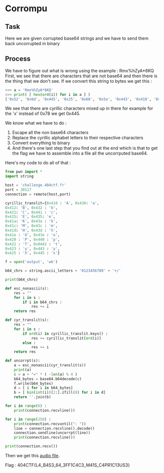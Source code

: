 # Corrompu

## Task

Here we are given corrupted base64 strings and we have to send them back uncorrupted in binary

## Process

We have to figure out what is wrong using the example : Rmх%hZуА*6KQ
First, we see that there are characters that are not base64 and then there is the thing that we don't see. If we convert this string to bytes  we get this :
```python
>>> a = 'Rmх%hZуА*6KQ'
>>> print( [ hex(ord(i)) for i in a ] )
['0x52', '0x6d', '0x445', '0x25', '0x68', '0x5a', '0x443', '0x410', '0x2a', '0x36', '0x4b', '0x51']
```
We see that there are cyrillic characters mixed up in there for example for the 'x' instead of 0x78 we get 0x445.

We know what we have to do :
1) Escape all the non base64 characters
2) Replace the cyrillic alphabet letters to their respective characters
3) Convert everything to binary
4) And there's one last step that you find out at the end which is that to get the flag we have to assemble into a file all the uncorrputed base64.

Here's my code to do all of that :

```python
from pwn import *
import string

host = 'challenge.404ctf.fr'
port = 30117 
connection = remote(host,port)

cyrillic_translit={0x410 : 'A', 0x430: 'a',
0x412: 'B', 0x432 : 'b',
0x421: 'C', 0x441 : 'c',
0x415: 'E', 0x435: 'e',
0x41a: 'K', 0x43a : 'k',
0x41c: 'M', 0x43c : 'm',
0x41d: 'H', 0x43d : 'h',
0x41e : 'O', 0x43e : 'o',
0x420 : 'P', 0x440 : 'p',
0x422 : 'T', 0x0442 : 't',
0x423 : 'y', 0x443 : 'y',
0x425 : 'X', 0x445 : 'x'}

f = open('output', 'wb')

b64_chrs = string.ascii_letters + '0123456789' + '+/'

print(b64_chrs)

def esc_nonascii(s):
    res = ""
    for i in s :
        if i in b64_chrs :
            res += i
    return res

def cyr_translit(s):
    res = ""
    for i in s :
        if ord(i) in cyrillic_translit.keys() :
            res += cyrillic_translit[ord(i)]
        else :
            res += i
    return res

def uncorrpt(s):
    a = esc_nonascii(cyr_translit(s))
    print(a)
    c = a + "=" * ( -len(a) % 4 )
    b64_bytes = base64.b64decode(c)
    f.write(b64_bytes)
    d = [ i for i in b64_bytes]
    b = [ bin(int(i))[2:].zfill(8) for i in d]
    return ''.join(b)

for i in range(6) :
    print(connection.recvline())

for i in range(250) : 
    print(connection.recvuntil(": "))
    line = connection.recvline().decode()
    connection.sendline(uncorrpt(line))
    print(connection.recvline())

print(connection.recv())
```
Then we get this [audio file](https://github.com/lenoctambule/ctf-writeups/blob/main/404ctf/prog/corrompu/output.mp3).

Flag : 404CTF{L4_B4S3_64_3FF1C4C3_M41S_C4PR1C13US3}